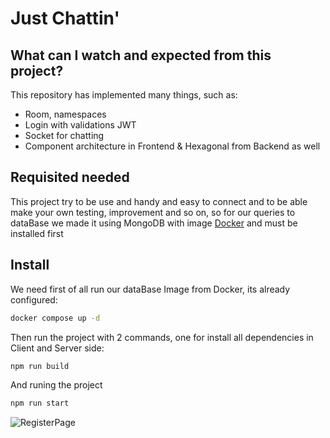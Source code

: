 # Just Chattin'

## What can I watch and expected from this project?

This repository has implemented many things, such as:

- Room, namespaces
- Login with validations JWT
- Socket for chatting
- Component architecture in Frontend & Hexagonal from Backend as well

## Requisited needed

This project try to be use and handy and easy to connect and to be able make your own testing, improvement and so on, so for our queries to dataBase we made it using MongoDB with image [Docker] and must be installed first

## Install

We need first of all run our dataBase Image from Docker, its already configured:

```sh
docker compose up -d
```

Then run the project with 2 commands, one for install all dependencies in Client and Server side:

```sh
npm run build
```

And runing the project

```sh
npm run start
```

![RegisterPage]('public/registerPage.jpg')

[Docker]: https://www.docker.com/products/docker-desktop/
